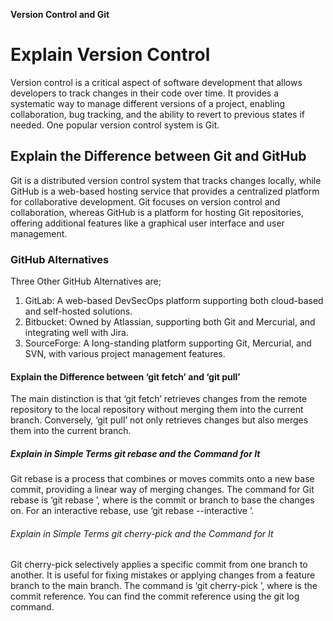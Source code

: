 **Version Control and Git**
# Explain Version Control
Version control is a critical aspect of software development that allows developers to track changes in their code over time. It provides a systematic way to manage different versions of a project, enabling collaboration, bug tracking, and the ability to revert to previous states if needed. One popular version control system is Git.

## Explain the Difference between Git and GitHub
Git is a distributed version control system that tracks changes locally, while GitHub is a web-based hosting service that provides a centralized platform for collaborative development. Git focuses on version control and collaboration, whereas GitHub is a platform for hosting Git repositories, offering additional features like a graphical user interface and user management.

### GitHub Alternatives
Three Other GitHub Alternatives are;
1. GitLab: A web-based DevSecOps platform supporting both cloud-based and self-hosted solutions.
2. Bitbucket: Owned by Atlassian, supporting both Git and Mercurial, and integrating well with Jira.
3. SourceForge: A long-standing platform supporting Git, Mercurial, and SVN, with various project management features.

#### Explain the Difference between ‘git fetch’ and ‘git pull’
The main distinction is that ‘git fetch’ retrieves changes from the remote repository to the local repository without merging them into the current branch. Conversely, ‘git pull’ not only retrieves changes but also merges them into the current branch.

##### Explain in Simple Terms git rebase and the Command for It
Git rebase is a process that combines or moves commits onto a new base commit, providing a linear way of merging changes. The command for Git rebase is ‘git rebase <base>’, where <base> is the commit or branch to base the changes on. For an interactive rebase, use ‘git rebase --interactive <base>’.


###### Explain in Simple Terms git cherry-pick and the Command for It
Git cherry-pick selectively applies a specific commit from one branch to another. It is useful for fixing mistakes or applying changes from a feature branch to the main branch. The command is ‘git cherry-pick <commitSha>’, where <commitSha> is the commit reference. You can find the commit reference using the git log command.


